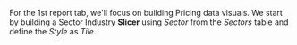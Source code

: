 

For the 1st report tab, we'll focus on building Pricing data visuals. 
We start by building a Sector Industry **Slicer** using *Sector* from the *Sectors* table and define the *Style* as *Tile*.


